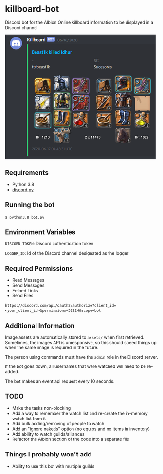 # killboard-bot
Discord bot for the Albion Online killboard information to be displayed in a Discord channel

![Example killboard embed](assets/killboard-example.png)

## Requirements
* Python 3.8
* [discord.py](https://discordpy.readthedocs.io/en/latest/intro.html#installing)

## Running the bot
```$ python3.8 bot.py```

## Environment Variables
`DISCORD_TOKEN`: Discord authentication token

`LOGGER_ID`: Id of the Discord channel designated as the logger

## Required Permissions
* Read Messages
* Send Messages
* Embed Links
* Send Files

`https://discord.com/api/oauth2/authorize?client_id=<your_client_id>&permissions=52224&scope=bot`

## Additional Information
Image assets are automatically stored to `assets/` when first retrieved. Sometimes, the images API is unresponsive, so this should speed things up when the same image is required in the future.

The person using commands must have the `admin` role in the Discord server.

If the bot goes down, all usernames that were watched will need to be re-added.

The bot makes an event api request every 10 seconds.

## TODO
* Make the tasks non-blocking
* Add a way to remember the watch list and re-create the in-memory watch list from it
* Add bulk adding/removing of people to watch
* Add an "ignore nakeds" option (no equips and no items in inventory)
* Add ability to watch guilds/alliances
* Refactor the Albion section of the code into a separate file

## Things I probably won't add
* Ability to use this bot with multiple guilds
